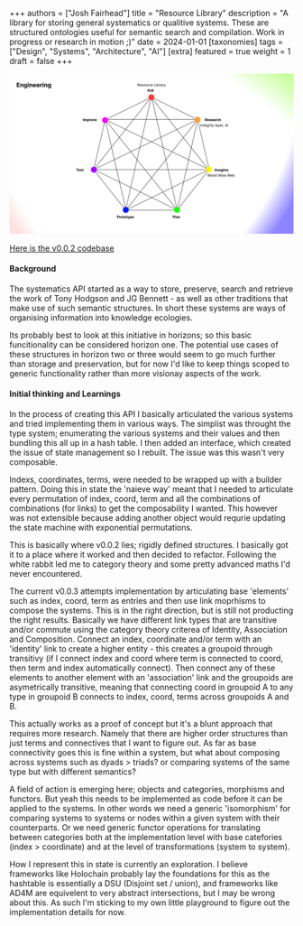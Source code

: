 +++
authors = ["Josh Fairhead"]
title = "Resource Library"
description = "A library for storing general systematics or qualitive systems. These are structured ontologies useful for semantic search and compilation. Work in progress or research in motion ;)"
date = 2024-01-01
[taxonomies]
tags = ["Design", "Systems", "Architecture", "AI"]
[extra]
featured = true
weight = 1
draft = false
+++

![Engineering](HeptadEngineeringSketch.png#no-hover)

[Here is the v0.0.2 codebase](https://github.com/Joshfairhead/SystematicsAPI-v0.0.2)

#### Background
The systematics API started as a way to store, preserve, search and retrieve the work of Tony Hodgson and JG Bennett - as well as other traditions that make use of such semantic structures. In short these systems are ways of organising information into knowledge ecologies.

Its probably best to look at this initiative in horizons; so this basic funcitionality can be considered horizon one. The potential use cases of these structures in horizon two or three would seem to go much further than storage and preservation, but for now I'd like to keep things scoped to generic functionality rather than more visionay aspects of the work. 

#### Initial thinking and Learnings

In the process of creating this API I basically articulated the various systems and tried implementing them in various ways. The simplist was throught the type system; enumerating the various systems and their values and then bundling this all up in a hash table. I then added an interface, which created the issue of state management so I rebuilt. The issue was this wasn't very composable.

Indexs, coordinates, terms, were needed to be wrapped up with a builder pattern. Doing this in state the 'naieve way' meant that I needed to articulate every permutation of index, coord, term and all the combinations of combinations (for links) to get the composability I wanted. This however was not extensible because adding another object would requrie updating the state machine with exponential permutations. 

This is basically where v0.0.2 lies; rigidly defined structures. I basically got it to a place where it worked and then decided to refactor. Following the white rabbit led me to category theory and some pretty advanced maths I'd never encountered.

The current v0.0.3 attempts implementation by articulating base 'elements' such as index, coord, term as entries and then use link moprhisms to compose the systems. This is in the right direction, but is still not producting the right results. Basically we have different link types that are transitive and/or commute using the category theory criterea of Identity, Association and Composition. Connect an index, coordinate and/or term with an 'identity' link to create a higher entity - this creates a groupoid through transitivy (if I connect index and coord where term is connected to coord, then term and index automatically connect). Then connect any of these elements to another element with an 'association' link and the groupoids are asymetrically transitive, meaning that connecting coord in groupoid A to any type in groupoid B connects to index, coord, terms across groupoids A and B. 

This actually works as a proof of concept but it's a blunt approach that requires more research. Namely that there are higher order structures than just terms and connectives that I want to figure out. As far as base connectivity goes this is fine within a system, but what about composing across systems such as dyads > triads? or comparing systems of the same type but with different semantics?

A field of action is emerging here; objects and categories, morphisms and functors. But yeah this needs to be implemented as code before it can be applied to the systems. In other words we need a generic 'isomorphism' for comparing systems to systems or nodes within a given system with their counterparts. Or we need generic functor operations for translating between categories both at the implementation level with base catefories (index > coordinate) and at the level of transformations (system to system).

How I represent this in state is currently an exploration. I believe frameworks like Holochain probably lay the foundations for this as the hashtable is essentially a DSU (Disjoint set / union), and frameworks like AD4M are equivelent to very abstract intersections, but I may be wrong about this. As such I'm sticking to my own little playground to figure out the implementation details for now. 









